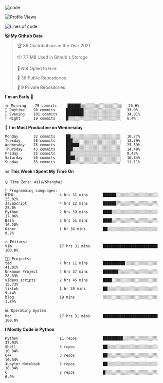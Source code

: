 
<!--
**liuyaanng/liuyaanng** is a ✨ _special_ ✨ repository because its `README.md` (this file) appears on your GitHub profile.

Here are some ideas to get you started:

- 🔭 I’m currently working on ...
- 🌱 I’m currently learning ...
- 👯 I’m looking to collaborate on ...
- 🤔 I’m looking for help with ...
- 💬 Ask me about ...
- 📫 How to reach me: ...
- 😄 Pronouns: ...
- ⚡ Fun fact: ...
-->


![code](https://cdn.jsdelivr.net/gh/liuyaanng/liuyaanng@1.0/code.gif) 

<!--START_SECTION:waka-->
![Profile Views](http://img.shields.io/badge/Profile%20Views-1-blue)

![Lines of code](https://img.shields.io/badge/From%20Hello%20World%20I%27ve%20Written-5.3%20million%20lines%20of%20code-blue)

**🐱 My Github Data** 

> 🏆 86 Contributions in the Year 2021
 > 
> 📦 7.7 MB Used in Github's Storage 
 > 
> 🚫 Not Opted to Hire
 > 
> 📜 36 Public Repositories 
 > 
> 🔑 9 Private Repositories  
 > 
**I'm an Early 🐤** 

```text
🌞 Morning    79 commits     ██████░░░░░░░░░░░░░░░░░░░   26.6% 
🌆 Daytime    98 commits     ████████░░░░░░░░░░░░░░░░░   33.0% 
🌃 Evening    101 commits    ████████░░░░░░░░░░░░░░░░░   34.01% 
🌙 Night      19 commits     █░░░░░░░░░░░░░░░░░░░░░░░░   6.4%

```
📅 **I'm Most Productive on Wednesday** 

```text
Monday       32 commits     ██░░░░░░░░░░░░░░░░░░░░░░░   10.77% 
Tuesday      38 commits     ███░░░░░░░░░░░░░░░░░░░░░░   12.79% 
Wednesday    76 commits     ██████░░░░░░░░░░░░░░░░░░░   25.59% 
Thursday     43 commits     ███░░░░░░░░░░░░░░░░░░░░░░   14.48% 
Friday       25 commits     ██░░░░░░░░░░░░░░░░░░░░░░░   8.42% 
Saturday     50 commits     ████░░░░░░░░░░░░░░░░░░░░░   16.84% 
Sunday       33 commits     ██░░░░░░░░░░░░░░░░░░░░░░░   11.11%

```


📊 **This Week I Spent My Time On** 

```text
⌚︎ Time Zone: Asia/Shanghai

💬 Programming Languages: 
HTML                     4 hrs 31 mins       ██████░░░░░░░░░░░░░░░░░░░   25.82% 
JavaScript               4 hrs 22 mins       ██████░░░░░░░░░░░░░░░░░░░   25.0% 
Python                   2 hrs 59 mins       ████░░░░░░░░░░░░░░░░░░░░░   17.06% 
Bash                     2 hrs 51 mins       ████░░░░░░░░░░░░░░░░░░░░░   16.28% 
Other                    1 hr 36 mins        ██░░░░░░░░░░░░░░░░░░░░░░░   9.2%

🔥 Editors: 
Vim                      17 hrs 31 mins      █████████████████████████   100.0%

🐱‍💻 Projects: 
ted                      7 hrs 11 mins       ██████████░░░░░░░░░░░░░░░   41.01% 
Unknown Project          4 hrs 57 mins       ███████░░░░░░░░░░░░░░░░░░   28.33% 
videos_scripts           2 hrs 45 mins       ████░░░░░░░░░░░░░░░░░░░░░   15.73% 
tiktok                   1 hr 39 mins        ██░░░░░░░░░░░░░░░░░░░░░░░   9.44% 
blog                     19 mins             ░░░░░░░░░░░░░░░░░░░░░░░░░   1.84%

💻 Operating System: 
Mac                      17 hrs 31 mins      █████████████████████████   100.0%

```

**I Mostly Code in Python** 

```text
Python                   11 repos            █████████░░░░░░░░░░░░░░░░   37.93% 
Shell                    3 repos             ██░░░░░░░░░░░░░░░░░░░░░░░   10.34% 
C++                      3 repos             ██░░░░░░░░░░░░░░░░░░░░░░░   10.34% 
Jupyter Notebook         3 repos             ██░░░░░░░░░░░░░░░░░░░░░░░   10.34% 
C                        2 repos             █░░░░░░░░░░░░░░░░░░░░░░░░   6.9%

```



<!--END_SECTION:waka-->
